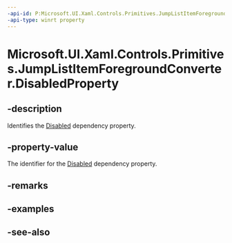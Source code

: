 ```yaml
---
-api-id: P:Microsoft.UI.Xaml.Controls.Primitives.JumpListItemForegroundConverter.DisabledProperty
-api-type: winrt property
---
```


<!-- Property syntax
public Windows.UI.Xaml.DependencyProperty DisabledProperty { get; }
-->

# Microsoft.UI.Xaml.Controls.Primitives.JumpListItemForegroundConverter.DisabledProperty

## -description
Identifies the [Disabled](jumplistitemforegroundconverter_disabled.md) dependency property.

## -property-value
The identifier for the [Disabled](jumplistitemforegroundconverter_disabled.md) dependency property.

## -remarks

## -examples

## -see-also
